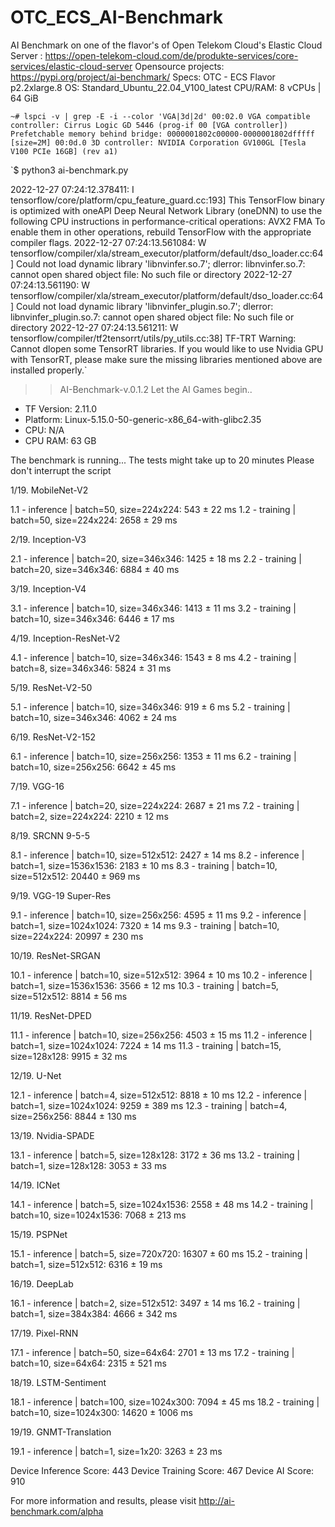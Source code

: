 # OTC_ECS_AI-Benchmark
AI Benchmark on one of the flavor's of Open Telekom Cloud's Elastic Cloud Server : https://open-telekom-cloud.com/de/produkte-services/core-services/elastic-cloud-server
Opensource projects:
https://pypi.org/project/ai-benchmark/
Specs:
OTC - ECS
Flavor p2.2xlarge.8
OS: Standard_Ubuntu_22.04_V100_latest
CPU/RAM: 8 vCPUs | 64 GiB


`~# lspci -v | grep -E -i --color 'VGA|3d|2d'
00:02.0 VGA compatible controller: Cirrus Logic GD 5446 (prog-if 00 [VGA controller])
        Prefetchable memory behind bridge: 0000001802c00000-0000001802dfffff [size=2M]
00:0d.0 3D controller: NVIDIA Corporation GV100GL [Tesla V100 PCIe 16GB] (rev a1)`


`$ python3 ai-benchmark.py  

2022-12-27 07:24:12.378411: I tensorflow/core/platform/cpu_feature_guard.cc:193] This TensorFlow binary is optimized with oneAPI Deep Neural Network Library (oneDNN) to use the following CPU instructions in performance-critical operations:  AVX2 FMA
To enable them in other operations, rebuild TensorFlow with the appropriate compiler flags.
2022-12-27 07:24:13.561084: W tensorflow/compiler/xla/stream_executor/platform/default/dso_loader.cc:64] Could not load dynamic library 'libnvinfer.so.7'; dlerror: libnvinfer.so.7: cannot open shared object file: No such file or directory
2022-12-27 07:24:13.561190: W tensorflow/compiler/xla/stream_executor/platform/default/dso_loader.cc:64] Could not load dynamic library 'libnvinfer_plugin.so.7'; dlerror: libnvinfer_plugin.so.7: cannot open shared object file: No such file or directory
2022-12-27 07:24:13.561211: W tensorflow/compiler/tf2tensorrt/utils/py_utils.cc:38] TF-TRT Warning: Cannot dlopen some TensorRT libraries. If you would like to use Nvidia GPU with TensorRT, please make sure the missing libraries mentioned above are installed properly.`

>>   AI-Benchmark-v.0.1.2
>>   Let the AI Games begin..

*  TF Version: 2.11.0
*  Platform: Linux-5.15.0-50-generic-x86_64-with-glibc2.35
*  CPU: N/A
*  CPU RAM: 63 GB

The benchmark is running...
The tests might take up to 20 minutes
Please don't interrupt the script

1/19. MobileNet-V2

1.1 - inference | batch=50, size=224x224: 543 ± 22 ms
1.2 - training  | batch=50, size=224x224: 2658 ± 29 ms

2/19. Inception-V3

2.1 - inference | batch=20, size=346x346: 1425 ± 18 ms
2.2 - training  | batch=20, size=346x346: 6884 ± 40 ms

3/19. Inception-V4

3.1 - inference | batch=10, size=346x346: 1413 ± 11 ms
3.2 - training  | batch=10, size=346x346: 6446 ± 17 ms

4/19. Inception-ResNet-V2

4.1 - inference | batch=10, size=346x346: 1543 ± 8 ms
4.2 - training  | batch=8, size=346x346: 5824 ± 31 ms

5/19. ResNet-V2-50

5.1 - inference | batch=10, size=346x346: 919 ± 6 ms
5.2 - training  | batch=10, size=346x346: 4062 ± 24 ms

6/19. ResNet-V2-152

6.1 - inference | batch=10, size=256x256: 1353 ± 11 ms
6.2 - training  | batch=10, size=256x256: 6642 ± 45 ms

7/19. VGG-16

7.1 - inference | batch=20, size=224x224: 2687 ± 21 ms
7.2 - training  | batch=2, size=224x224: 2210 ± 12 ms

8/19. SRCNN 9-5-5

8.1 - inference | batch=10, size=512x512: 2427 ± 14 ms
8.2 - inference | batch=1, size=1536x1536: 2183 ± 10 ms
8.3 - training  | batch=10, size=512x512: 20440 ± 969 ms

9/19. VGG-19 Super-Res

9.1 - inference | batch=10, size=256x256: 4595 ± 11 ms
9.2 - inference | batch=1, size=1024x1024: 7320 ± 14 ms
9.3 - training  | batch=10, size=224x224: 20997 ± 230 ms

10/19. ResNet-SRGAN

10.1 - inference | batch=10, size=512x512: 3964 ± 10 ms
10.2 - inference | batch=1, size=1536x1536: 3566 ± 12 ms
10.3 - training  | batch=5, size=512x512: 8814 ± 56 ms

11/19. ResNet-DPED

11.1 - inference | batch=10, size=256x256: 4503 ± 15 ms
11.2 - inference | batch=1, size=1024x1024: 7224 ± 14 ms
11.3 - training  | batch=15, size=128x128: 9915 ± 32 ms

12/19. U-Net

12.1 - inference | batch=4, size=512x512: 8818 ± 10 ms
12.2 - inference | batch=1, size=1024x1024: 9259 ± 389 ms
12.3 - training  | batch=4, size=256x256: 8844 ± 130 ms

13/19. Nvidia-SPADE

13.1 - inference | batch=5, size=128x128: 3172 ± 36 ms
13.2 - training  | batch=1, size=128x128: 3053 ± 33 ms

14/19. ICNet

14.1 - inference | batch=5, size=1024x1536: 2558 ± 48 ms
14.2 - training  | batch=10, size=1024x1536: 7068 ± 213 ms

15/19. PSPNet

15.1 - inference | batch=5, size=720x720: 16307 ± 60 ms
15.2 - training  | batch=1, size=512x512: 6316 ± 19 ms

16/19. DeepLab

16.1 - inference | batch=2, size=512x512: 3497 ± 14 ms
16.2 - training  | batch=1, size=384x384: 4666 ± 342 ms

17/19. Pixel-RNN

17.1 - inference | batch=50, size=64x64: 2701 ± 13 ms
17.2 - training  | batch=10, size=64x64: 2315 ± 521 ms

18/19. LSTM-Sentiment

18.1 - inference | batch=100, size=1024x300: 7094 ± 45 ms
18.2 - training  | batch=10, size=1024x300: 14620 ± 1006 ms

19/19. GNMT-Translation

19.1 - inference | batch=1, size=1x20: 3263 ± 23 ms

Device Inference Score: 443
Device Training Score: 467
Device AI Score: 910

For more information and results, please visit http://ai-benchmark.com/alpha
